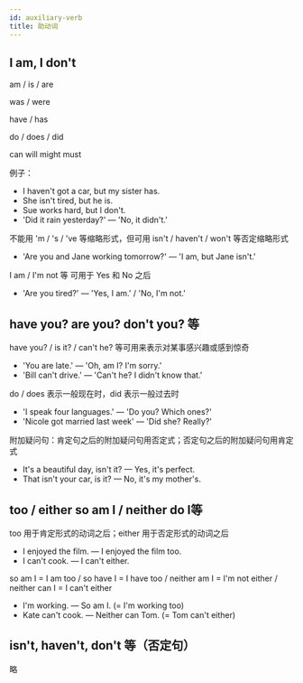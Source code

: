 ```yaml
---
id: auxiliary-verb
title: 助动词
---
```


## I am, I don't

am / is / are

was / were

have / has

do / does / did

can  will  might  must

例子：

- I haven't got a car, but my sister has.
- She isn't tired, but he is.
- Sue works hard, but I don't.
- 'Did it rain yesterday?' — 'No, it didn't.'

不能用 'm / 's / 've 等缩略形式，但可用 isn't / haven't / won't 等否定缩略形式

- 'Are you and Jane working tomorrow?' — 'I am, but Jane isn't.'

I am / I'm not 等 可用于 Yes 和 No 之后

- 'Are you tired?' — 'Yes, I am.' / 'No, I'm not.'

## have you? are you? don't you? 等

have you? / is it? / can't he? 等可用来表示对某事感兴趣或感到惊奇

- 'You are late.' — 'Oh, am I? I'm sorry.'
- 'Bill can't drive.' — 'Can't he? I didn't know that.'

do / does 表示一般现在时，did 表示一般过去时

- 'I speak four languages.' — 'Do you? Which ones?'
- 'Nicole got married last week' — 'Did she? Really?'

附加疑问句：肯定句之后的附加疑问句用否定式；否定句之后的附加疑问句用肯定式

- It's a beautiful day, isn't it? — Yes, it's perfect.
- That isn't your car, is it? — No, it's my mother's.

## too / either    so am I / neither do I等

too 用于肯定形式的动词之后；either 用于否定形式的动词之后

- I enjoyed the film.  —  I enjoyed the film too.
- I can't cook.  —  I can't either.

so am I = I am too / so have I = I have too / neither am I = I'm not either / neither can I = I can't either

- I'm working.  —  So am I. (= I'm working too)
- Kate can't cook.  —  Neither can Tom. (= Tom can't either)

## isn't, haven't, don't 等（否定句）

略